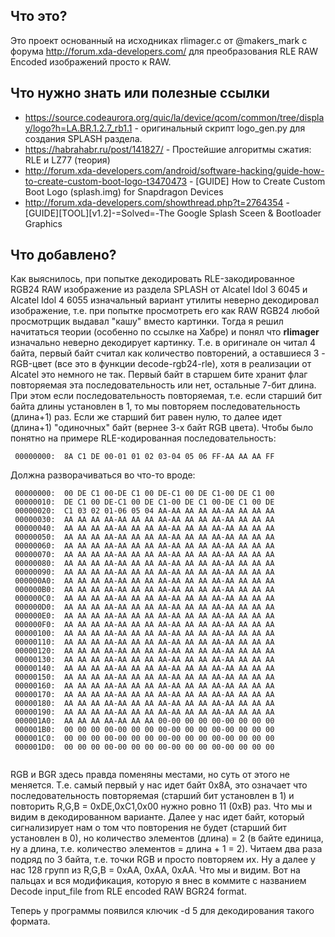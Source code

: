 Что это?
--------

Это проект основанный на исходниках rlimager.c от @makers_mark с форума http://forum.xda-developers.com/ для преобразования RLE RAW Encoded изображений просто к RAW.

Что нужно знать или полезные ссылки
-----------------------------------

- https://source.codeaurora.org/quic/la/device/qcom/common/tree/display/logo?h=LA.BR.1.2.7_rb1.1 - оригинальный скрипт logo_gen.py для создания SPLASH раздела.
- https://habrahabr.ru/post/141827/ - Простейшие алгоритмы сжатия: RLE и LZ77 (теория)
- http://forum.xda-developers.com/android/software-hacking/guide-how-to-create-custom-boot-logo-t3470473 - [GUIDE] How to Create Custom Boot Logo (splash.img) for Snapdragon Devices
- http://forum.xda-developers.com/showthread.php?t=2764354 - [GUIDE][TOOL][v1.2]-=Solved=-The Google Splash Sceen & Bootloader Graphics

Что добавлено?
--------------

Как выяснилось, при попытке декодировать RLE-закодированное RGB24 RAW изображение из раздела SPLASH от Alcatel Idol 3 6045 и Alcatel Idol 4 6055 изначальный вариант утилиты неверно декодировал изображение, т.е. при попытке просмотреть его как RAW RGB24 любой просмотрщик выдавал "кашу" вместо картинки. Тогда я решил начитаться теории (особенно по ссылке на Хабре) и понял что **rlimager** изначально неверно декодирует картинку. Т.е. в оригинале он читал 4 байта, первый байт считал как количество повторений, а оставшиеся 3 - RGB-цвет (все это в функции decode-rgb24-rle), хотя в реализации от Alcatel это немного не так. Первый байт в старшем бите хранит флаг повторяемая эта последовательность или нет, остальные 7-бит длина. При этом если последовательность повторяемая, т.е. если старший бит байта длины установлен в 1, то мы повторяем последовательность (длина+1) раз. Если же старший бит равен нулю, то далее идет (длина+1) "одиночных" байт (вернее 3-х байт RGB цвета). Чтобы было понятно на примере RLE-кодированная последовательность:

``` 
 00000000:  8A C1 DE 00-01 01 02 03-04 05 06 FF-AA AA AA FF                                                                                                                  
```

Должна разворачиваться во что-то вроде:

```
 00000000:  00 DE C1 00-DE C1 00 DE-C1 00 DE C1-00 DE C1 00                                                                                                                  
 00000010:  DE C1 00 DE-C1 00 DE C1-00 DE C1 00-DE C1 00 DE                                                                                                                  
 00000020:  C1 03 02 01-06 05 04 AA-AA AA AA AA-AA AA AA AA                                                                                                                  
 00000030:  AA AA AA AA-AA AA AA AA-AA AA AA AA-AA AA AA AA                                                                                                                  
 00000040:  AA AA AA AA-AA AA AA AA-AA AA AA AA-AA AA AA AA                                                                                                                  
 00000050:  AA AA AA AA-AA AA AA AA-AA AA AA AA-AA AA AA AA                                                                                                                  
 00000060:  AA AA AA AA-AA AA AA AA-AA AA AA AA-AA AA AA AA                                                                                                                  
 00000070:  AA AA AA AA-AA AA AA AA-AA AA AA AA-AA AA AA AA                                                                                                                  
 00000080:  AA AA AA AA-AA AA AA AA-AA AA AA AA-AA AA AA AA                                                                                                                  
 00000090:  AA AA AA AA-AA AA AA AA-AA AA AA AA-AA AA AA AA                                                                                                                  
 000000A0:  AA AA AA AA-AA AA AA AA-AA AA AA AA-AA AA AA AA                                                                                                                  
 000000B0:  AA AA AA AA-AA AA AA AA-AA AA AA AA-AA AA AA AA                                                                                                                  
 000000C0:  AA AA AA AA-AA AA AA AA-AA AA AA AA-AA AA AA AA                                                                                                                  
 000000D0:  AA AA AA AA-AA AA AA AA-AA AA AA AA-AA AA AA AA                                                                                                                  
 000000E0:  AA AA AA AA-AA AA AA AA-AA AA AA AA-AA AA AA AA                                                                                                                  
 000000F0:  AA AA AA AA-AA AA AA AA-AA AA AA AA-AA AA AA AA                                                                                                                  
 00000100:  AA AA AA AA-AA AA AA AA-AA AA AA AA-AA AA AA AA                                                                                                                  
 00000110:  AA AA AA AA-AA AA AA AA-AA AA AA AA-AA AA AA AA                                                                                                                  
 00000120:  AA AA AA AA-AA AA AA AA-AA AA AA AA-AA AA AA AA                                                                                                                  
 00000130:  AA AA AA AA-AA AA AA AA-AA AA AA AA-AA AA AA AA                                                                                                                  
 00000140:  AA AA AA AA-AA AA AA AA-AA AA AA AA-AA AA AA AA                                                                                                                  
 00000150:  AA AA AA AA-AA AA AA AA-AA AA AA AA-AA AA AA AA                                                                                                                  
 00000160:  AA AA AA AA-AA AA AA AA-AA AA AA AA-AA AA AA AA                                                                                                                  
 00000170:  AA AA AA AA-AA AA AA AA-AA AA AA AA-AA AA AA AA                                                                                                                  
 00000180:  AA AA AA AA-AA AA AA AA-AA AA AA AA-AA AA AA AA                                                                                                                  
 00000190:  AA AA AA AA-AA AA AA AA-AA AA AA AA-AA AA AA AA                                                                                                                  
 000001A0:  AA AA AA AA-AA AA AA 00-00 00 00 00-00 00 00 00                                                                                                                  
 000001B0:  00 00 00 00-00 00 00 00-00 00 00 00-00 00 00 00                                                                                                                  
 000001C0:  00 00 00 00-00 00 00 00-00 00 00 00-00 00 00 00                                                                                                                  
 000001D0:  00 00 00 00-00 00 00 00-00 00 00 00-00 00 00 00                                                                                                                  
                                                                                                                                   
```

RGB и BGR здесь правда поменяны местами, но суть от этого не меняется. Т.е. самый первый у нас идет байт 0x8A, это означает что последовательность повторяемая (старший бит установлен в 1) и повторить R,G,B = 0xDE,0xC1,0x00 нужно ровно 11 (0xB) раз. Что мы и видим в декодированном варианте. Далее у нас идет байт, который сигнализирует нам о том что повторения не будет (старший бит установлен в 0), но количество элементов (длина) = 2 (в байте единица, ну а длина, т.е. количество элементов = длина + 1 = 2). Читаем два раза подряд по 3 байта, т.е. точки RGB и просто повторяем их. Ну а далее у нас 128 групп из R,G,B = 0xAA, 0xAA, 0xAA. Что мы и видим. Вот на пальцах и вся модификация, которую я внес в коммите с названием Decode input_file from RLE encoded RAW BGR24 format.

Теперь у программы появился ключик -d 5 для декодирования такого формата.


